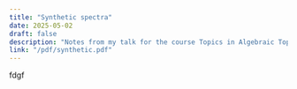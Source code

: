 ```yaml
---
title: "Synthetic spectra"
date: 2025-05-02
draft: false
description: "Notes from my talk for the course Topics in Algebraic Topology 2021 at the University of Copenhagen."
link: "/pdf/synthetic.pdf"
---
```


fdgf
